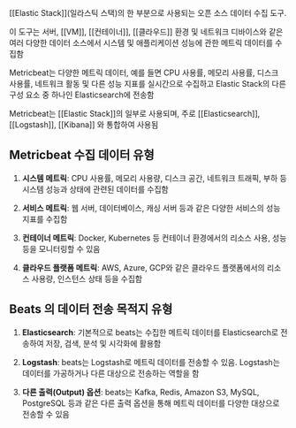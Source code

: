 [[Elastic Stack]](일라스틱 스택)의 한 부분으로 사용되는 오픈 소스 데이터 수집 도구.

이 도구는 서버, [[VM]], [[컨테이너]], [[클라우드]] 환경 및 네트워크 디바이스와 같은 여러 다양한 데이터 소스에서 시스템 및 애플리케이션 성능에 관한 메트릭 데이터를 수집함

Metricbeat는 다양한 메트릭 데이터, 예를 들면 CPU 사용률, 메모리 사용률, 디스크 사용률, 네트워크 활동 및 다른 성능 지표를 실시간으로 수집하고 Elastic Stack의 다른 구성 요소 중 하나인 Elasticsearch에 전송함

Metricbeat는 [[Elastic Stack]]의 일부로 사용되며, 주로 [[Elasticsearch]], [[Logstash]], [[Kibana]] 와 통합하여 사용됨

## Metricbeat 수집 데이터 유형

1. **시스템 메트릭**: CPU 사용률, 메모리 사용량, 디스크 공간, 네트워크 트래픽, 부하 등 시스템 성능과 상태에 관련된 데이터를 수집함
    
2. **서비스 메트릭**: 웹 서버, 데이터베이스, 캐싱 서버 등과 같은 다양한 서비스의 성능 지표를 수집함
    
3. **컨테이너 메트릭**: Docker, Kubernetes 등 컨테이너 환경에서의 리소스 사용, 성능 등을 모니터링할 수 있음
    
4. **클라우드 플랫폼 메트릭**: AWS, Azure, GCP와 같은 클라우드 플랫폼에서의 리소스 사용량, 인스턴스 상태 등을 수집함
    


    

## Beats 의 데이터 전송 목적지 유형

1. **Elasticsearch**: 기본적으로 beats는 수집한 메트릭 데이터를 Elasticsearch로 전송하여 저장, 검색, 분석 및 시각화에 활용함
    
2. **Logstash**: beats는 Logstash로 메트릭 데이터를 전송할 수 있음. Logstash는 데이터를 가공하거나 다른 대상으로 전송하는 역할을 함
    
3. **다른 출력(Output) 옵션**: beats는 Kafka, Redis, Amazon S3, MySQL, PostgreSQL 등과 같은 다른 출력 옵션을 통해 메트릭 데이터를 다양한 대상으로 전송할 수 있음